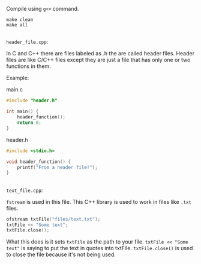 Compile using ``g++`` command.

```commandline
make clean
make all
```

##

``header_file.cpp``:

In C and C++ there are files labeled as .h the are called header files. Header files are like C/C++ files except they
are just a file that has only one or two functions in them. 

Example:

main.c
```c
#include "header.h"

int main() {
    header_function();
    return 0;
}
```
header.h
```c++
#include <stdio.h>

void header_function() {
    printf("From a header file!");
}
```

##

``text_file.cpp``:

``fstream`` is used in this file. This C++ library is used to work in files like ``.txt`` files.
```c++
ofstream txtFile("files/text.txt");
txtFile << "Some text";
txtFile.close();
```
 
What this does is it sets ``txtFile`` as the path to your file. ``txtFile << "Some text"`` is saying to put the text in
quotes into txtFile. ``txtFile.close()`` is used to close the file because it's not being used.